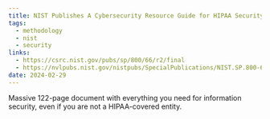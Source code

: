 ```yaml
---
title: NIST Publishes A Cybersecurity Resource Guide for HIPAA Security Rule
tags:
  - methodology
  - nist
  - security
links:
  - https://csrc.nist.gov/pubs/sp/800/66/r2/final
  - https://nvlpubs.nist.gov/nistpubs/SpecialPublications/NIST.SP.800-66r2.pdf
date: 2024-02-29
---
```

Massive 122-page document with everything you need for information security, even if you are not a HIPAA-covered entity. 